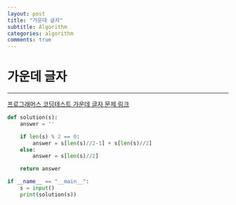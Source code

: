 ```yaml
---
layout: post
title: "가운데 글자"
subtitle: Algorithm
categories: algorithm
comments: true
---
```


# 가운데 글자

---

[프로그래머스 코딩테스트 가운데 글자 문제 링크](https://programmers.co.kr/learn/courses/30/lessons/12903)

```python
def solution(s):
    answer = ''

    if len(s) % 2 == 0:
        answer = s[len(s)//2-1] + s[len(s)//2]
    else:
        answer = s[len(s)//2]

    return answer

if __name__ == "__main__":
    s = input()
    print(solution(s))
```
